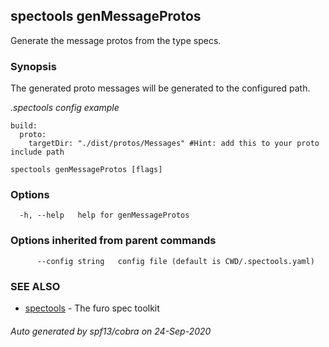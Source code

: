 ## spectools genMessageProtos

Generate the message protos from the type specs.

### Synopsis

The generated proto messages will be generated to the configured path.

*.spectools config example*

	build:
	  proto:
		targetDir: "./dist/protos/Messages" #Hint: add this to your proto include path
		



```
spectools genMessageProtos [flags]
```

### Options

```
  -h, --help   help for genMessageProtos
```

### Options inherited from parent commands

```
      --config string   config file (default is CWD/.spectools.yaml)
```

### SEE ALSO

* [spectools](spectools.md)	 - The furo spec toolkit

###### Auto generated by spf13/cobra on 24-Sep-2020
